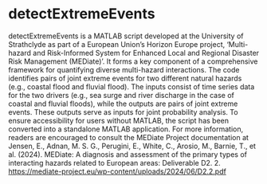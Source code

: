 # detectExtremeEvents
detectExtremeEvents is a MATLAB script developed at the University of Strathclyde as part of a European Union’s Horizon Europe project, ‘Multi-hazard and Risk-Informed System for Enhanced Local and Regional Disaster Risk Management (MEDiate)’. It forms a key component of a comprehensive framework for quantifying diverse multi-hazard interactions. The code identifies pairs of joint extreme events for two different natural hazards (e.g., coastal flood and fluvial flood). The inputs consist of time series data for the two drivers (e.g., sea surge and river discharge in the case of coastal and fluvial floods), while the outputs are pairs of joint extreme events. These outputs serve as inputs for joint probability analysis. To ensure accessibility for users without MATLAB, the script has been converted into a standalone MATLAB application.
For more information, readers are encouraged to consult the MEDiate Project documentation at 
Jensen, E., Adnan, M. S. G., Perugini, E., White, C., Arosio, M., Barnie, T., et al. (2024). MEDiate: A diagnosis and assessment of the primary types of interacting hazards related to European areas: Deliverable D2. 2. https://mediate-project.eu/wp-content/uploads/2024/06/D2.2.pdf 
